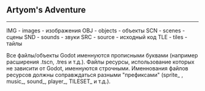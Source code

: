 
## Artyom's Adventure
---
IMG - images - изображения
OBJ - objects - объекты
SCN - scenes - сцены
SND - sounds  - звуки
SRC - source - исходный код
TLE - tiles - тайлы

Все файлы/объекты Godot именнуются прописными буквами (например расширения .tscn, .tres и т.д.).
Файлы ресурсы, использование которых не зависити от Godot, именнуются строчными.
Именнования файлов ресурсов должны соправждаться разными "префиксами" (sprite_ , music_, sound_, player_, TILESET_ и т.д.).